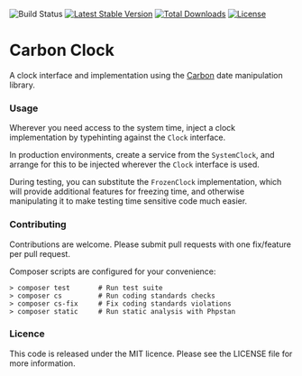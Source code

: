 ![Build Status](https://github.com/headsnet/carbon-clock/actions/workflows/ci.yml/badge.svg)
[![Latest Stable Version](https://poser.pugx.org/headsnet/carbon-clock/v)](//packagist.org/packages/headsnet/carbon-clock)
[![Total Downloads](https://poser.pugx.org/headsnet/carbon-clock/downloads)](//packagist.org/packages/headsnet/carbon-clock)
[![License](https://poser.pugx.org/headsnet/carbon-clock/license)](//packagist.org/packages/headsnet/carbon-clock)

# Carbon Clock

A clock interface and implementation using the [Carbon](https://carbon.nesbot.com/docs/) date manipulation library.

### Usage

Wherever you need access to the system time, inject a clock implementation by typehinting against the `Clock` interface.

In production environments, create a service from the `SystemClock`, and arrange for this to be injected wherever the
`Clock` interface is used.

During testing, you can substitute the `FrozenClock` implementation, which will provide additional features for freezing
time, and otherwise manipulating it to make testing time sensitive code much easier.


### Contributing

Contributions are welcome. Please submit pull requests with one fix/feature per
pull request.

Composer scripts are configured for your convenience:

```
> composer test       # Run test suite
> composer cs         # Run coding standards checks
> composer cs-fix     # Fix coding standards violations
> composer static     # Run static analysis with Phpstan
```

### Licence

This code is released under the MIT licence. Please see the LICENSE file for more information.



